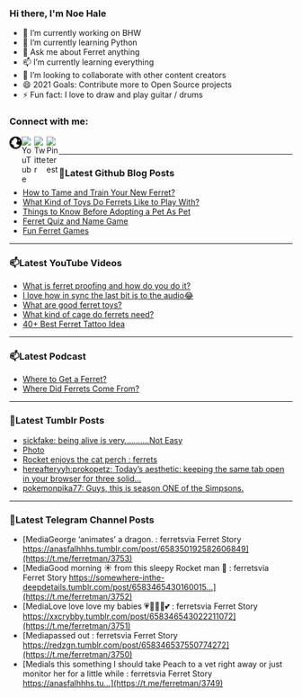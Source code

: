 ### Hi there, I'm Noe Hale

- 🔭 I’m currently working on BHW
- 🌱 I’m currently learning Python
- 💬 Ask me about Ferret anything
- 📫 I’m currently learning everything
- 🔭 I’m looking to collaborate with other content creators
- 😄 2021 Goals: Contribute more to Open Source projects
- ⚡ Fun fact: I love to draw and play guitar / drums

### Connect with me:

[<img align="left" alt="ferretvoice.com" width="22px" src="https://raw.githubusercontent.com/iconic/open-iconic/master/svg/globe.svg" />](https://ferretvoice.com)
[<img align="left" alt="YouTube" width="22px" src="https://cdn.jsdelivr.net/npm/simple-icons@v3/icons/youtube.svg" />](https://www.youtube.com/channel/UCk665XTfaMLVwFVWUmgnDiw)
[<img align="left" alt="Twitter" width="22px" src="https://cdn.jsdelivr.net/npm/simple-icons@v3/icons/twitter.svg" />](https://twitter.com/voiceferret)
[<img align="left" alt="Pinterest" width="22px" src="https://cdn.jsdelivr.net/npm/simple-icons@v3/icons/pinterest.svg" />](https://www.pinterest.com/voiceferret/)

<br />

---
### 🔭Latest Github Blog Posts
<!-- GITHUB:START -->
- [How to Tame and Train Your New Ferret?](http://noehale.github.io/how-to-tame-and-train-your-new-ferret/)
- [What Kind of Toys Do Ferrets Like to Play With?](http://noehale.github.io/what-kind-of-toys-do-ferrets-like-to-play-with/)
- [Things to Know Before Adopting a Pet As Pet](http://noehale.github.io/things-to-know-before-adopting-a-pet-as-pet/)
- [Ferret Quiz and Name Game](http://noehale.github.io/ferret-quiz/)
- [Fun Ferret Games](http://noehale.github.io/fun-ferret-games/)
<!-- GITHUB:END -->
---
### 📫Latest YouTube Videos

<!-- YOUTUBE:START -->
- [What is ferret proofing and how do you do it?](https://www.youtube.com/watch?v=81Syh_DJBQQ)
- [I love how in sync the last bit is to the audio😂](https://www.youtube.com/watch?v=WHBeGHwSlGY)
- [What are good ferret toys?](https://www.youtube.com/watch?v=tPxRilBzc0s)
- [What kind of cage do ferrets need?](https://www.youtube.com/watch?v=xzz6hC3sR5A)
- [40+ Best Ferret Tattoo Idea](https://www.youtube.com/watch?v=KIKqduR6Xcs)
<!-- YOUTUBE:END -->

---
### 📫Latest Podcast

<!-- PODCAST:START -->
- [Where to Get a Ferret?](https://anchor.fm/ferretvoice/episodes/Where-to-Get-a-Ferret-erurfu)
- [Where Did Ferrets Come From?](https://anchor.fm/ferretvoice/episodes/Where-Did-Ferrets-Come-From-eruq8g)
<!-- PODCAST:END -->
---
### 📝Latest Tumblr Posts

<!-- TUMBLR:START -->
- [sickfake:
being alive is very………..Not Easy
](https://come-forth-into-the-light.tumblr.com/post/658444571933540352)
- [Photo](https://come-forth-into-the-light.tumblr.com/post/658421933361299456)
- [Rocket enjoys the cat perch : ferrets](https://come-forth-into-the-light.tumblr.com/post/658399241323102208)
- [hereafteryyh:prokopetz:
Today’s aesthetic: keeping the same tab open in your browser for three solid...](https://come-forth-into-the-light.tumblr.com/post/658353966839676928)
- [pokemonpika77:
Guys, this is season ONE of the Simpsons.
](https://come-forth-into-the-light.tumblr.com/post/658331345921179648)
<!-- TUMBLR:END -->
---
### 📝Latest Telegram Channel Posts

<!-- TELEGRAM:START -->
- [MediaGeorge ‘animates’ a dragon. : ferretsvia Ferret Story https://anasfalhhhs.tumblr.com/post/658350192582606849](https://t.me/ferretman/3753)
- [MediaGood morning ☀️ from this sleepy Rocket man 💖 : ferretsvia Ferret Story https://somewhere-inthe-deepdetails.tumblr.com/post/6583465430160015...](https://t.me/ferretman/3752)
- [MediaLove love love my babies 💗💜🥰🤍💕 : ferretsvia Ferret Story https://xxcrybby.tumblr.com/post/658346543022211072](https://t.me/ferretman/3751)
- [Mediapassed out : ferretsvia Ferret Story https://redzgn.tumblr.com/post/658346537550774272](https://t.me/ferretman/3750)
- [MediaIs this something I should take Peach to a vet right away or just monitor her for a little while : ferretsvia Ferret Story https://anasfalhhhs.tu...](https://t.me/ferretman/3749)
<!-- TELEGRAM:END -->
